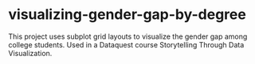 # visualizing-gender-gap-by-degree
This project uses subplot grid layouts to visualize the gender gap among college students. Used in a Dataquest course Storytelling Through Data Visualization.

